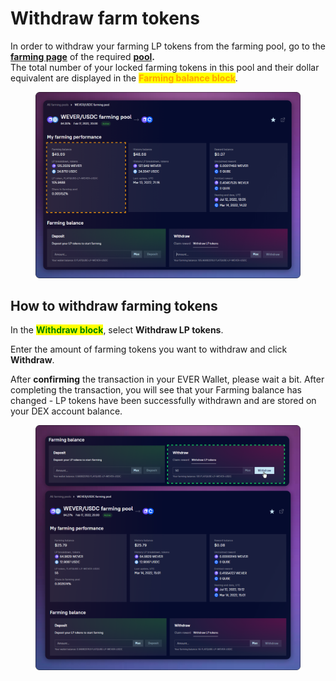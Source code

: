 # Withdraw farm tokens

In order to withdraw your farming LP tokens from the farming pool, go to the [**farming page**](../interface/farm-page-user/) of the required [**pool**](../interface/farming-pools.md)**.**\
The total number of your locked farming tokens in this pool and their dollar equivalent are displayed in the <mark style="color:orange;">**Farming balance block**</mark>.

<figure><img src="../../../../.gitbook/assets/image (301).png" alt=""><figcaption></figcaption></figure>

## How to withdraw farming tokens

In the <mark style="color:green;">**Withdraw block**</mark>, select **Withdraw LP tokens**.

Enter the amount of farming tokens you want to withdraw and click **Withdraw**.

After **confirming** the transaction in your EVER Wallet, please wait a bit. After completing the transaction, you will see that your Farming balance has changed - LP tokens have been successfully withdrawn and are stored on your DEX account balance.

<figure><img src="../../../../.gitbook/assets/image (296).png" alt=""><figcaption></figcaption></figure>
